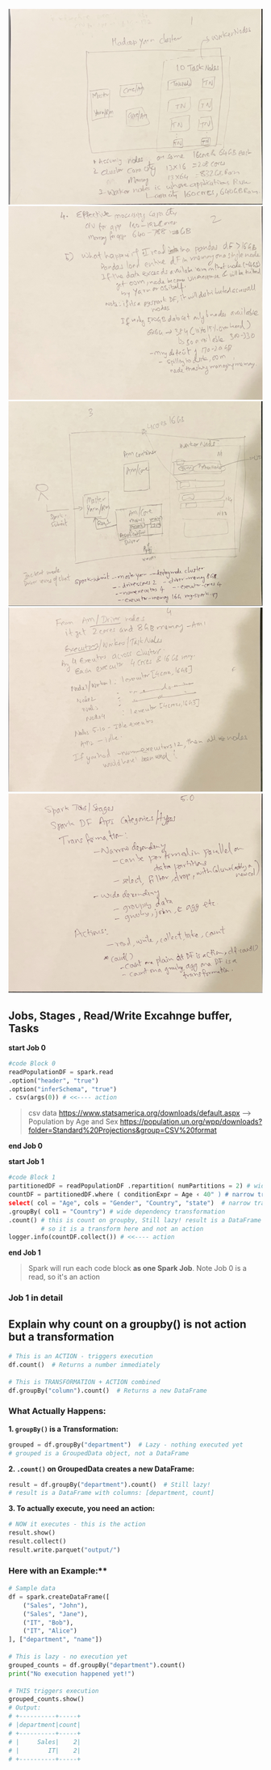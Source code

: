 ![Hadoop yarn Cluster](img.png)
![Hadoop yarn Cluter continued](img_1.png)
![Spark-submit](img_2.png)
![Spark submit continued](img_3.png)
![Transformation and Actions](img_4.png)

## Jobs, Stages , Read/Write Excahnge buffer, Tasks

**start Job 0** 
```python
#code Block 0
readPopulationDF = spark.read
.option("header", "true")
.option("inferSchema", "true")
. csv(args(0)) # <<---- action
```
> csv data 
> https://www.statsamerica.org/downloads/default.aspx --> Population by Age and Sex
> https://population.un.org/wpp/downloads?folder=Standard%20Projections&group=CSV%20format

**end Job 0**

**start Job 1**
```python
#code Block 1
partitionedDF = readPopulationDF .repartition( numPartitions = 2) # wide dependency transformation
countDF = partitionedDF.where ( conditionExpr = Age ‹ 40" ) # narrow transformation
select( col = "Age", cols = "Gender", "Country", "state")  # narrow transformation
.groupBy( col1 = "Country") # wide dependency transformation
.count() # this is count on groupby, Still lazy! result is a DataFrame with columns: [department, count],
         # so it is a transform here and not an action
logger.info(countDF.collect()) # <<---- action
```
**end Job 1**

> Spark will run each code block **as one Spark Job**. 
> Note Job 0 is a read, so it's an action

### Job 1 in detail






## Explain why count on a groupby() is not action but a transformation

```python
# This is an ACTION - triggers execution
df.count()  # Returns a number immediately

# This is TRANSFORMATION + ACTION combined
df.groupBy("column").count()  # Returns a new DataFrame
```

### **What Actually Happens:**

**1. `groupBy()` is a Transformation:**

```python
grouped = df.groupBy("department")  # Lazy - nothing executed yet
# grouped is a GroupedData object, not a DataFrame
```

**2. `.count()` on GroupedData creates a new DataFrame:**

```python
result = df.groupBy("department").count()  # Still lazy!
# result is a DataFrame with columns: [department, count]
```

**3. To actually execute, you need an action:**

```python
# NOW it executes - this is the action
result.show()
result.collect()
result.write.parquet("output/")
```

### Here with an Example:**

```python
# Sample data
df = spark.createDataFrame([
    ("Sales", "John"),
    ("Sales", "Jane"),
    ("IT", "Bob"),
    ("IT", "Alice")
], ["department", "name"])

# This is lazy - no execution yet
grouped_counts = df.groupBy("department").count()
print("No execution happened yet!")

# THIS triggers execution
grouped_counts.show()
# Output:
# +----------+-----+
# |department|count|
# +----------+-----+
# |     Sales|    2|
# |        IT|    2|
# +----------+-----+
```
